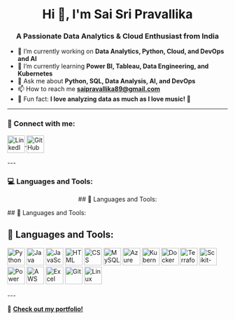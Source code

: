 <h1 align="center">Hi 👋, I'm Sai Sri Pravallika</h1>
<h3 align="center">A Passionate Data Analytics & Cloud Enthusiast from India</h3>

- 🔭 I’m currently working on **Data Analytics, Python, Cloud, and DevOps and AI**
- 🌱 I’m currently learning **Power BI, Tableau, Data Engineering, and Kubernetes**
- 💬 Ask me about **Python, SQL, Data Analysis, AI, and DevOps**
- 📫 How to reach me **[saipravallika89@gmail.com](mailto:saipravallika89@gmail.com)**
- 🎵 Fun fact: **I love analyzing data as much as I love music! 🎵**

---

### 📌 Connect with me:
<p align="left">
<a href="https://www.linkedin.com/in/pravallika-toomala-80647b259" target="_blank">
  <img align="center" src="https://cdn.jsdelivr.net/gh/devicons/devicon/icons/linkedin/linkedin-original.svg" alt="LinkedIn" height="40" width="40" />
</a>
<a href="https://github.com/saipravallika89" target="_blank">
  <img align="center" src="https://cdn.jsdelivr.net/gh/devicons/devicon/icons/github/github-original.svg" alt="GitHub" height="40" width="40" />
</a>
</p>
---

### 💻 Languages and Tools:
<p align="center">
  ## 🚀 Languages and Tools:

<p align="left">
   ## 🚀 Languages and Tools:

## 🚀 Languages and Tools:

<p align="left"> 
  <img src="https://cdn.jsdelivr.net/gh/devicons/devicon/icons/python/python-original.svg" alt="Python" width="40" height="40"/>
  <img src="https://cdn.jsdelivr.net/gh/devicons/devicon/icons/java/java-original.svg" alt="Java" width="40" height="40"/>
  <img src="https://cdn.jsdelivr.net/gh/devicons/devicon/icons/javascript/javascript-original.svg" alt="JavaScript" width="40" height="40"/>
  <img src="https://cdn.jsdelivr.net/gh/devicons/devicon/icons/html5/html5-original.svg" alt="HTML" width="40" height="40"/>
  <img src="https://cdn.jsdelivr.net/gh/devicons/devicon/icons/css3/css3-original.svg" alt="CSS" width="40" height="40"/>
  <img src="https://cdn.jsdelivr.net/gh/devicons/devicon/icons/mysql/mysql-original.svg" alt="MySQL" width="40" height="40"/>
  <img src="https://cdn.jsdelivr.net/gh/devicons/devicon/icons/azure/azure-original.svg" alt="Azure" width="40" height="40"/>
  <img src="https://cdn.jsdelivr.net/gh/devicons/devicon/icons/kubernetes/kubernetes-plain.svg" alt="Kubernetes" width="40" height="40"/>
  <img src="https://cdn.jsdelivr.net/gh/devicons/devicon/icons/docker/docker-original.svg" alt="Docker" width="40" height="40"/>
  <img src="https://cdn.jsdelivr.net/gh/devicons/devicon/icons/terraform/terraform-original.svg" alt="Terraform" width="40" height="40"/>
  <img src="https://upload.wikimedia.org/wikipedia/commons/0/05/Scikit_learn_logo_small.svg" alt="Scikit-learn" width="40" height="40"/>
  <img src="https://upload.wikimedia.org/wikipedia/commons/c/cf/New_Power_BI_Logo.svg" alt="Power BI" width="40" height="40"/>
  <img src="https://upload.wikimedia.org/wikipedia/commons/9/93/Amazon_Web_Services_Logo.svg" alt="AWS" width="40" height="40"/>
  <img src="https://cdn.jsdelivr.net/gh/devicons/devicon/icons/excel/excel-original.svg" alt="Excel" width="40" height="40"/>
  <img src="https://cdn.jsdelivr.net/gh/devicons/devicon/icons/git/git-original.svg" alt="Git" width="40" height="40"/>
  <img src="https://cdn.jsdelivr.net/gh/devicons/devicon/icons/linux/linux-original.svg" alt="Linux" width="40" height="40"/>
</p>
</p>
</p>
---

📌 **[Check out my portfolio!](https://your-portfolio-link.com)**
